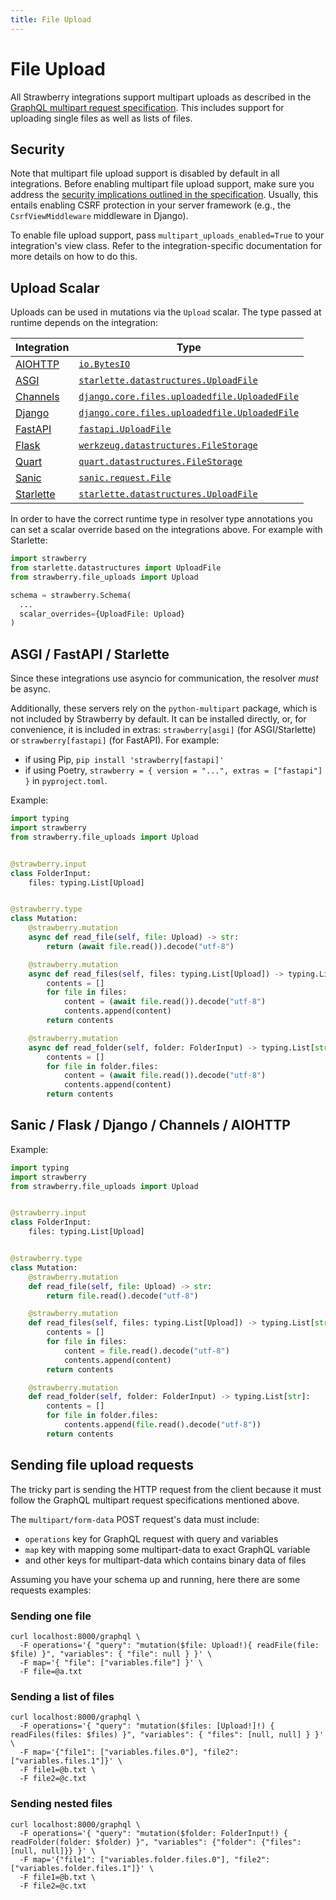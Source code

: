 ```yaml
---
title: File Upload
---
```


# File Upload

All Strawberry integrations support multipart uploads as described in the
[GraphQL multipart request specification](https://github.com/jaydenseric/graphql-multipart-request-spec).
This includes support for uploading single files as well as lists of files.

## Security

Note that multipart file upload support is disabled by default in all integrations.
Before enabling multipart file upload support,
make sure you address the [security implications outlined in the specification](https://github.com/jaydenseric/graphql-multipart-request-spec/blob/master/readme.md#security).
Usually, this entails enabling CSRF protection in your server framework (e.g., the `CsrfViewMiddleware` middleware in Django).

To enable file upload support, pass `multipart_uploads_enabled=True` to your integration's view class.
Refer to the integration-specific documentation for more details on how to do this.

## Upload Scalar

Uploads can be used in mutations via the `Upload` scalar.
The type passed at runtime depends on the integration:

| Integration                               | Type                                                                                                                                                  |
| ----------------------------------------- | ----------------------------------------------------------------------------------------------------------------------------------------------------- |
| [AIOHTTP](/docs/integrations/aiohttp)     | [`io.BytesIO`](https://docs.python.org/3/library/io.html#io.BytesIO)                                                                                  |
| [ASGI](/docs/integrations/asgi)           | [`starlette.datastructures.UploadFile`](https://www.starlette.io/requests/#request-files)                                                             |
| [Channels](/docs/integrations/channels)   | [`django.core.files.uploadedfile.UploadedFile`](https://docs.djangoproject.com/en/dev/ref/files/uploads/#django.core.files.uploadedfile.UploadedFile) |
| [Django](/docs/integrations/django)       | [`django.core.files.uploadedfile.UploadedFile`](https://docs.djangoproject.com/en/dev/ref/files/uploads/#django.core.files.uploadedfile.UploadedFile) |
| [FastAPI](/docs/integrations/fastapi)     | [`fastapi.UploadFile`](https://fastapi.tiangolo.com/tutorial/request-files/#file-parameters-with-uploadfile)                                          |
| [Flask](/docs/integrations/flask)         | [`werkzeug.datastructures.FileStorage`](https://werkzeug.palletsprojects.com/en/latest/datastructures/#werkzeug.datastructures.FileStorage)            |
| [Quart](/docs/integrations/quart)         | [`quart.datastructures.FileStorage`](https://github.com/pallets/quart/blob/main/src/quart/datastructures.py)                                          |
| [Sanic](/docs/integrations/sanic)         | [`sanic.request.File`](https://sanic.readthedocs.io/en/stable/sanic/api/core.html#sanic.request.File)                                                 |
| [Starlette](/docs/integrations/starlette) | [`starlette.datastructures.UploadFile`](https://www.starlette.io/requests/#request-files)                                                             |

In order to have the correct runtime type in resolver type annotations you can
set a scalar override based on the integrations above. For example with
Starlette:

```python
import strawberry
from starlette.datastructures import UploadFile
from strawberry.file_uploads import Upload

schema = strawberry.Schema(
  ...
  scalar_overrides={UploadFile: Upload}
)
```

## ASGI / FastAPI / Starlette

Since these integrations use asyncio for communication, the resolver _must_ be
async.

Additionally, these servers rely on the `python-multipart` package, which is not
included by Strawberry by default. It can be installed directly, or, for
convenience, it is included in extras: `strawberry[asgi]` (for ASGI/Starlette)
or `strawberry[fastapi]` (for FastAPI). For example:

- if using Pip, `pip install 'strawberry[fastapi]'`
- if using Poetry, `strawberry = { version = "...", extras = ["fastapi"] }` in
  `pyproject.toml`.

Example:

```python
import typing
import strawberry
from strawberry.file_uploads import Upload


@strawberry.input
class FolderInput:
    files: typing.List[Upload]


@strawberry.type
class Mutation:
    @strawberry.mutation
    async def read_file(self, file: Upload) -> str:
        return (await file.read()).decode("utf-8")

    @strawberry.mutation
    async def read_files(self, files: typing.List[Upload]) -> typing.List[str]:
        contents = []
        for file in files:
            content = (await file.read()).decode("utf-8")
            contents.append(content)
        return contents

    @strawberry.mutation
    async def read_folder(self, folder: FolderInput) -> typing.List[str]:
        contents = []
        for file in folder.files:
            content = (await file.read()).decode("utf-8")
            contents.append(content)
        return contents
```

## Sanic / Flask / Django / Channels / AIOHTTP

Example:

```python
import typing
import strawberry
from strawberry.file_uploads import Upload


@strawberry.input
class FolderInput:
    files: typing.List[Upload]


@strawberry.type
class Mutation:
    @strawberry.mutation
    def read_file(self, file: Upload) -> str:
        return file.read().decode("utf-8")

    @strawberry.mutation
    def read_files(self, files: typing.List[Upload]) -> typing.List[str]:
        contents = []
        for file in files:
            content = file.read().decode("utf-8")
            contents.append(content)
        return contents

    @strawberry.mutation
    def read_folder(self, folder: FolderInput) -> typing.List[str]:
        contents = []
        for file in folder.files:
            contents.append(file.read().decode("utf-8"))
        return contents
```

## Sending file upload requests

The tricky part is sending the HTTP request from the client because it must
follow the GraphQL multipart request specifications mentioned above.

The `multipart/form-data` POST request's data must include:

- `operations` key for GraphQL request with query and variables
- `map` key with mapping some multipart-data to exact GraphQL variable
- and other keys for multipart-data which contains binary data of files

Assuming you have your schema up and running, here there are some requests
examples:

### Sending one file

```shell
curl localhost:8000/graphql \
  -F operations='{ "query": "mutation($file: Upload!){ readFile(file: $file) }", "variables": { "file": null } }' \
  -F map='{ "file": ["variables.file"] }' \
  -F file=@a.txt
```

### Sending a list of files

```shell
curl localhost:8000/graphql \
  -F operations='{ "query": "mutation($files: [Upload!]!) { readFiles(files: $files) }", "variables": { "files": [null, null] } }' \
  -F map='{"file1": ["variables.files.0"], "file2": ["variables.files.1"]}' \
  -F file1=@b.txt \
  -F file2=@c.txt
```

### Sending nested files

```shell
curl localhost:8000/graphql \
  -F operations='{ "query": "mutation($folder: FolderInput!) { readFolder(folder: $folder) }", "variables": {"folder": {"files": [null, null]}} }' \
  -F map='{"file1": ["variables.folder.files.0"], "file2": ["variables.folder.files.1"]}' \
  -F file1=@b.txt \
  -F file2=@c.txt
```
